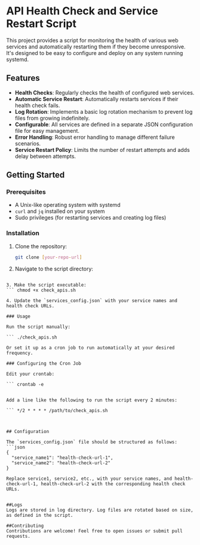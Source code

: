 # API Health Check and Service Restart Script

This project provides a script for monitoring the health of various web services and automatically restarting them if they become unresponsive. It's designed to be easy to configure and deploy on any system running systemd.

## Features

- **Health Checks**: Regularly checks the health of configured web services.
- **Automatic Service Restart**: Automatically restarts services if their health check fails.
- **Log Rotation**: Implements a basic log rotation mechanism to prevent log files from growing indefinitely.
- **Configurable**: All services are defined in a separate JSON configuration file for easy management.
- **Error Handling**: Robust error handling to manage different failure scenarios.
- **Service Restart Policy**: Limits the number of restart attempts and adds delay between attempts.

## Getting Started

### Prerequisites

- A Unix-like operating system with systemd
- `curl` and `jq` installed on your system
- Sudo privileges (for restarting services and creating log files)

### Installation

1. Clone the repository:

   ```sh
   git clone [your-repo-url]

2. Navigate to the script directory: 
```cd [your-directory]

3. Make the script executable:
``` chmod +x check_apis.sh

4. Update the `services_config.json` with your service names and health check URLs.

### Usage

Run the script manually:

``` ./check_apis.sh

Or set it up as a cron job to run automatically at your desired frequency.

### Configuring the Cron Job

Edit your crontab:

``` crontab -e


Add a line like the following to run the script every 2 minutes:

``` */2 * * * * /path/to/check_apis.sh



## Configuration

The `services_config.json` file should be structured as follows:
```json
{
  "service_name1": "health-check-url-1",
  "service_name2": "health-check-url-2"
}

Replace service1, service2, etc., with your service names, and health-check-url-1, health-check-url-2 with the corresponding health check URLs.


##Logs
Logs are stored in log directory. Log files are rotated based on size, as defined in the script.

##Contributing
Contributions are welcome! Feel free to open issues or submit pull requests.


